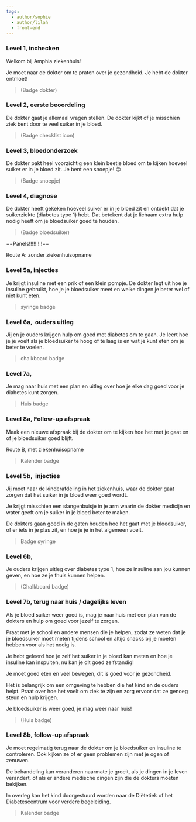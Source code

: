 ```yaml
---
tags:
  - author/sophie
  - author/lilah
  - front-end
---
```

### Level 1, inchecken 

Welkom bij Amphia ziekenhuis!  

Je moet naar de dokter om te praten over je gezondheid. Je hebt de dokter ontmoet! 

>(Badge dokter) 

### Level 2, eerste beoordeling 

De dokter gaat je allemaal vragen stellen. De dokter kijkt of je misschien ziek bent door te veel suiker in je bloed. 

>(Badge checklist icon) 

### Level 3, bloedonderzoek 

De dokter pakt heel voorzichtig een klein beetje bloed om te kijken hoeveel suiker er in je bloed zit. Je bent een snoepje! 😊  

> (Badge snoepje) 

### Level 4, diagnose 

De dokter heeft gekeken hoeveel suiker er in je bloed zit en ontdekt dat je suikerziekte (diabetes type 1) hebt. Dat betekent dat je lichaam extra hulp nodig heeft om je bloedsuiker goed te houden. 

> (Badge bloedsuiker)

==Panels!!!!!!!!!== 

Route A: zonder ziekenhuisopname 

### Level 5a, injecties 

Je krijgt insuline met een prik of een klein pompje. De dokter legt uit hoe je insuline gebruikt, hoe je je bloedsuiker meet en welke dingen je beter wel of niet kunt eten. 
> syringe badge
### Level 6a,  ouders uitleg

Jij en je ouders krijgen hulp om goed met diabetes om te gaan. Je leert hoe je je voelt als je bloedsuiker te hoog of te laag is en wat je kunt eten om je beter te voelen. 
> chalkboard badge
### Level 7a, 

Je mag naar huis met een plan en uitleg over hoe je elke dag goed voor je diabetes kunt zorgen. 
> Huis badge

### Level 8a, Follow-up afspraak 

Maak een nieuwe afspraak bij de dokter om te kijken hoe het met je gaat en of je bloedsuiker goed blijft. 

Route B, met ziekenhuisopname 
>Kalender badge

### Level 5b,  injecties

Jij moet naar de kinderafdeling in het ziekenhuis, waar de dokter gaat zorgen dat het suiker in je bloed weer goed wordt. 

Je krijgt misschien een slangenbuisje in je arm waarin de dokter medicijn en water geeft om je suiker in je bloed beter te maken. 

 De dokters gaan goed in de gaten houden hoe het gaat met je bloedsuiker, of er iets in je plas zit, en hoe je je in het algemeen voelt.  
 > Badge syringe


### Level 6b,  

Je ouders krijgen uitleg over diabetes type 1, hoe ze insuline aan jou kunnen geven, en hoe ze je thuis kunnen helpen. 
> (Chalkboard badge)

### Level 7b, terug naar huis / dagelijks leven

Als je bloed suiker weer goed is, mag je naar huis met een plan van de dokters en hulp om goed voor jezelf te zorgen. 

Praat met je school en andere mensen die je helpen, zodat ze weten dat je je bloedsuiker moet meten tijdens school en altijd snacks bij je moeten hebben voor als het nodig is. 

Je hebt geleerd hoe je zelf het suiker in je bloed kan meten en hoe je insuline kan inspuiten, nu kan je dit goed zelfstandig!

Je moet goed eten en veel bewegen, dit is goed voor je gezondheid.

Het is belangrijk om een omgeving te hebben die het kind en de ouders helpt. Praat over hoe het voelt om ziek te zijn en zorg ervoor dat ze genoeg steun en hulp krijgen. 

Je bloedsuiker is weer goed, je mag weer naar huis!
>(Huis badge)
### Level 8b, follow-up afspraak

Je moet regelmatig terug naar de dokter om je bloedsuiker en insuline te controleren. Ook kijken ze of er geen problemen zijn met je ogen of zenuwen. 

De behandeling kan veranderen naarmate je groeit, als je dingen in je leven verandert, of als er andere medische dingen zijn die de dokters moeten bekijken. 

In overleg kan het kind doorgestuurd worden naar de Diëtetiek of het Diabetescentrum voor verdere begeleiding. 

> Kalender badge